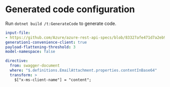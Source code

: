 # Generated code configuration

Run `dotnet build /t:GenerateCode` to generate code.

``` yaml
input-file:
- https://github.com/Azure/azure-rest-api-specs/blob/83327afe471d7a2eb923de58b163658d45e0e5a7/specification/communication/data-plane/Email/stable/2025-09-01/CommunicationServicesEmail.json
generation1-convenience-client: true
payload-flattening-threshold: 3
model-namespace: false

directive:
  from: swagger-document
  where: "$.definitions.EmailAttachment.properties.contentInBase64"
  transform: >
    $["x-ms-client-name"] = "content";
```



